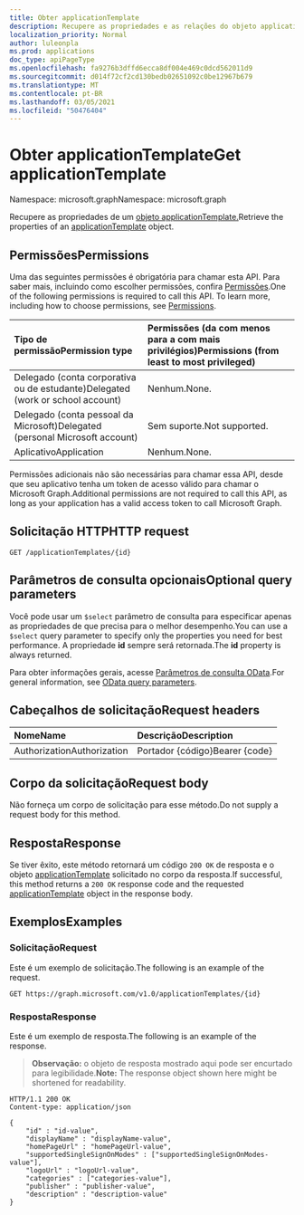 ```yaml
---
title: Obter applicationTemplate
description: Recupere as propriedades e as relações do objeto applicationtemplate.
localization_priority: Normal
author: luleonpla
ms.prod: applications
doc_type: apiPageType
ms.openlocfilehash: fa9276b3dffd6ecca8df004e469c0dcd562011d9
ms.sourcegitcommit: d014f72cf2cd130bedb02651092c0be12967b679
ms.translationtype: MT
ms.contentlocale: pt-BR
ms.lasthandoff: 03/05/2021
ms.locfileid: "50476404"
---
```

# <a name="get-applicationtemplate"></a><span data-ttu-id="99d5f-103">Obter applicationTemplate</span><span class="sxs-lookup"><span data-stu-id="99d5f-103">Get applicationTemplate</span></span>

<span data-ttu-id="99d5f-104">Namespace: microsoft.graph</span><span class="sxs-lookup"><span data-stu-id="99d5f-104">Namespace: microsoft.graph</span></span>

<span data-ttu-id="99d5f-105">Recupere as propriedades de um [objeto applicationTemplate.](../resources/applicationtemplate.md)</span><span class="sxs-lookup"><span data-stu-id="99d5f-105">Retrieve the properties of an [applicationTemplate](../resources/applicationtemplate.md) object.</span></span>

## <a name="permissions"></a><span data-ttu-id="99d5f-106">Permissões</span><span class="sxs-lookup"><span data-stu-id="99d5f-106">Permissions</span></span>

<span data-ttu-id="99d5f-p101">Uma das seguintes permissões é obrigatória para chamar esta API. Para saber mais, incluindo como escolher permissões, confira [Permissões](/graph/permissions-reference).</span><span class="sxs-lookup"><span data-stu-id="99d5f-p101">One of the following permissions is required to call this API. To learn more, including how to choose permissions, see [Permissions](/graph/permissions-reference).</span></span>

| <span data-ttu-id="99d5f-109">Tipo de permissão</span><span class="sxs-lookup"><span data-stu-id="99d5f-109">Permission type</span></span>                        | <span data-ttu-id="99d5f-110">Permissões (da com menos para a com mais privilégios)</span><span class="sxs-lookup"><span data-stu-id="99d5f-110">Permissions (from least to most privileged)</span></span> |
| :------------------------------------- | :------------------------------------------ |
| <span data-ttu-id="99d5f-111">Delegado (conta corporativa ou de estudante)</span><span class="sxs-lookup"><span data-stu-id="99d5f-111">Delegated (work or school account)</span></span>     | <span data-ttu-id="99d5f-112">Nenhum.</span><span class="sxs-lookup"><span data-stu-id="99d5f-112">None.</span></span>                                       |
| <span data-ttu-id="99d5f-113">Delegado (conta pessoal da Microsoft)</span><span class="sxs-lookup"><span data-stu-id="99d5f-113">Delegated (personal Microsoft account)</span></span> | <span data-ttu-id="99d5f-114">Sem suporte.</span><span class="sxs-lookup"><span data-stu-id="99d5f-114">Not supported.</span></span>                              |
| <span data-ttu-id="99d5f-115">Aplicativo</span><span class="sxs-lookup"><span data-stu-id="99d5f-115">Application</span></span>                            | <span data-ttu-id="99d5f-116">Nenhum.</span><span class="sxs-lookup"><span data-stu-id="99d5f-116">None.</span></span>                                       |

<span data-ttu-id="99d5f-117">Permissões adicionais não são necessárias para chamar essa API, desde que seu aplicativo tenha um token de acesso válido para chamar o Microsoft Graph.</span><span class="sxs-lookup"><span data-stu-id="99d5f-117">Additional permissions are not required to call this API, as long as your application has a valid access token to call Microsoft Graph.</span></span>

## <a name="http-request"></a><span data-ttu-id="99d5f-118">Solicitação HTTP</span><span class="sxs-lookup"><span data-stu-id="99d5f-118">HTTP request</span></span>

<!-- { "blockType": "ignored" } -->

```http
GET /applicationTemplates/{id}
```

## <a name="optional-query-parameters"></a><span data-ttu-id="99d5f-119">Parâmetros de consulta opcionais</span><span class="sxs-lookup"><span data-stu-id="99d5f-119">Optional query parameters</span></span>

<span data-ttu-id="99d5f-120">Você pode usar um `$select` parâmetro de consulta para especificar apenas as propriedades de que precisa para o melhor desempenho.</span><span class="sxs-lookup"><span data-stu-id="99d5f-120">You can use a `$select` query parameter to specify only the properties you need for best performance.</span></span> <span data-ttu-id="99d5f-121">A propriedade **id** sempre será retornada.</span><span class="sxs-lookup"><span data-stu-id="99d5f-121">The **id** property is always returned.</span></span>

<span data-ttu-id="99d5f-122">Para obter informações gerais, acesse [Parâmetros de consulta OData](/graph/query-parameters).</span><span class="sxs-lookup"><span data-stu-id="99d5f-122">For general information, see [OData query parameters](/graph/query-parameters).</span></span>

## <a name="request-headers"></a><span data-ttu-id="99d5f-123">Cabeçalhos de solicitação</span><span class="sxs-lookup"><span data-stu-id="99d5f-123">Request headers</span></span>

| <span data-ttu-id="99d5f-124">Nome</span><span class="sxs-lookup"><span data-stu-id="99d5f-124">Name</span></span>          | <span data-ttu-id="99d5f-125">Descrição</span><span class="sxs-lookup"><span data-stu-id="99d5f-125">Description</span></span>   |
| :------------ | :------------ |
| <span data-ttu-id="99d5f-126">Authorization</span><span class="sxs-lookup"><span data-stu-id="99d5f-126">Authorization</span></span> | <span data-ttu-id="99d5f-127">Portador {código}</span><span class="sxs-lookup"><span data-stu-id="99d5f-127">Bearer {code}</span></span> |

## <a name="request-body"></a><span data-ttu-id="99d5f-128">Corpo da solicitação</span><span class="sxs-lookup"><span data-stu-id="99d5f-128">Request body</span></span>

<span data-ttu-id="99d5f-129">Não forneça um corpo de solicitação para esse método.</span><span class="sxs-lookup"><span data-stu-id="99d5f-129">Do not supply a request body for this method.</span></span>

## <a name="response"></a><span data-ttu-id="99d5f-130">Resposta</span><span class="sxs-lookup"><span data-stu-id="99d5f-130">Response</span></span>

<span data-ttu-id="99d5f-131">Se tiver êxito, este método retornará um código `200 OK` de resposta e o objeto [applicationTemplate](../resources/applicationtemplate.md) solicitado no corpo da resposta.</span><span class="sxs-lookup"><span data-stu-id="99d5f-131">If successful, this method returns a `200 OK` response code and the requested [applicationTemplate](../resources/applicationtemplate.md) object in the response body.</span></span>

## <a name="examples"></a><span data-ttu-id="99d5f-132">Exemplos</span><span class="sxs-lookup"><span data-stu-id="99d5f-132">Examples</span></span>

### <a name="request"></a><span data-ttu-id="99d5f-133">Solicitação</span><span class="sxs-lookup"><span data-stu-id="99d5f-133">Request</span></span>

<span data-ttu-id="99d5f-134">Este é um exemplo de solicitação.</span><span class="sxs-lookup"><span data-stu-id="99d5f-134">The following is an example of the request.</span></span>

<!-- {
  "blockType": "request",
  "name": "get_applicationtemplate"
}-->

```msgraph-interactive
GET https://graph.microsoft.com/v1.0/applicationTemplates/{id}
```

### <a name="response"></a><span data-ttu-id="99d5f-135">Resposta</span><span class="sxs-lookup"><span data-stu-id="99d5f-135">Response</span></span>

<span data-ttu-id="99d5f-136">Este é um exemplo de resposta.</span><span class="sxs-lookup"><span data-stu-id="99d5f-136">The following is an example of the response.</span></span>

> <span data-ttu-id="99d5f-137">**Observação:** o objeto de resposta mostrado aqui pode ser encurtado para legibilidade.</span><span class="sxs-lookup"><span data-stu-id="99d5f-137">**Note:** The response object shown here might be shortened for readability.</span></span> 

<!-- {
  "blockType": "response",
  "truncated": true,
  "@odata.type": "microsoft.graph.applicationTemplate"
} -->

```http
HTTP/1.1 200 OK
Content-type: application/json

{
    "id" : "id-value",
    "displayName" : "displayName-value",
    "homePageUrl" : "homePageUrl-value",
    "supportedSingleSignOnModes" : ["supportedSingleSignOnModes-value"],
    "logoUrl" : "logoUrl-value",
    "categories" : ["categories-value"],
    "publisher" : "publisher-value",
    "description" : "description-value"
}
```

<!-- uuid: 16cd6b66-4b1a-43a1-adaf-3a886856ed98
2019-02-04 14:57:30 UTC -->
<!-- {
  "type": "#page.annotation",
  "description": "Get applicationTemplate",
  "keywords": "",
  "section": "documentation",
  "tocPath": ""
}-->
